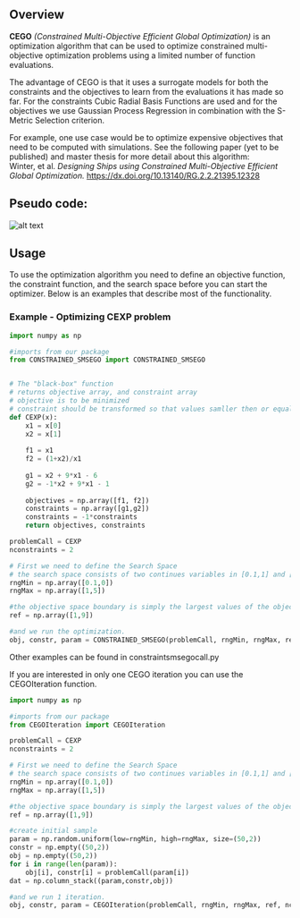 ## Overview

**CEGO** *(Constrained Multi-Objective Efficient Global Optimization)* is an optimization algorithm that can be used to optimize constrained multi-objective optimization problems using a limited number of function evaluations. 

The advantage of CEGO is that it uses a surrogate models for both the constraints and the objectives to learn from the evaluations it has made so far. For the constraints Cubic Radial Basis Functions are used and for the objectives we use Gaussian Process Regression in combination with the S-Metric Selection criterion. 

For example, one use case would be to optimize expensive objectives that need to be computed with simulations. See the following paper (yet to be published) and master thesis for more detail about this algorithm:  
Winter, et al. *Designing Ships using Constrained Multi-Objective Efficient Global Optimization.* https://dx.doi.org/10.13140/RG.2.2.21395.12328

## Pseudo code:

![alt text](https://github.com/RoydeZomer/CEGO/pseudocode.png)

## Usage

To use the optimization algorithm you need to define an objective function, the constraint function, and the search space before you can start the optimizer. Below is an examples that describe most of the functionality.

### Example - Optimizing CEXP problem

```python
import numpy as np

#imports from our package
from CONSTRAINED_SMSEGO import CONSTRAINED_SMSEGO


# The "black-box" function
# returns objective array, and constraint array
# objective is to be minimized
# constraint should be transformed so that values samller then or equal to 0 are feasible
def CEXP(x):
    x1 = x[0]
    x2 = x[1]
    
    f1 = x1
    f2 = (1+x2)/x1
    
    g1 = x2 + 9*x1 - 6
    g2 = -1*x2 + 9*x1 - 1
    
    objectives = np.array([f1, f2])
    constraints = np.array([g1,g2])
    constraints = -1*constraints 
    return objectives, constraints

problemCall = CEXP
nconstraints = 2

# First we need to define the Search Space
# the search space consists of two continues variables in [0.1,1] and [0,5]
rngMin = np.array([0.1,0])
rngMax = np.array([1,5])

#the objective space boundary is simply the largest values of the objective function we are interested in.
ref = np.array([1,9])

#and we run the optimization.
obj, constr, param = CONSTRAINED_SMSEGO(problemCall, rngMin, rngMax, ref, nconstraints)

```

Other examples can be found in constraintsmsegocall.py


If you are interested in only one CEGO iteration you can use the CEGOIteration function.

```python
import numpy as np

#imports from our package
from CEGOIteration import CEGOIteration

problemCall = CEXP
nconstraints = 2

# First we need to define the Search Space
# the search space consists of two continues variables in [0.1,1] and [0,5]
rngMin = np.array([0.1,0])
rngMax = np.array([1,5])

#the objective space boundary is simply the largest values of the objective function we are interested in.
ref = np.array([1,9])

#create initial sample
param = np.random.uniform(low=rngMin, high=rngMax, size=(50,2))
constr = np.empty((50,2))
obj = np.empty((50,2))
for i in range(len(param)):
    obj[i], constr[i] = problemCall(param[i])
dat = np.column_stack((param,constr,obj))

#and we run 1 iteration.
obj, constr, param = CEGOIteration(problemCall, rngMin, rngMax, ref, nconstraints, data=dat)

```
